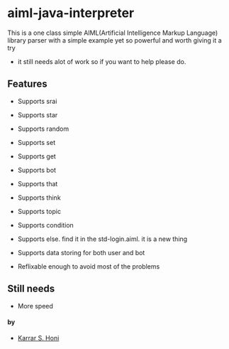 # aiml-java-interpreter

This is a one class simple AIML(Artificial Intelligence Markup Language) library parser with a simple example yet so powerful and worth giving it a try

* it still needs alot of work so if you want to help please do.



## Features

* Supports srai
* Supports star
* Supports random
* Supports set
* Supports get
* Supports bot
* Supports that
* Supports think
* Supports topic
* Supports condition
* Supports else. find it in the std-login.aiml. it is a new thing

* Supports data storing for both user and bot
* Reflixable enough to avoid most of the problems


## Still needs

* More speed

#### by

* [Karrar S. Honi](https://github.com/karrarkazuya)
